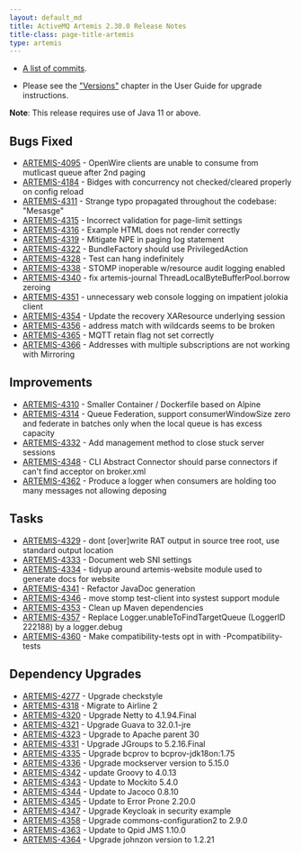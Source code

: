 ```yaml
---
layout: default_md
title: ActiveMQ Artemis 2.30.0 Release Notes
title-class: page-title-artemis
type: artemis
---
```

 - [A list of commits](commit-report-2.30.0).

 - Please see the ["Versions"](https://activemq.apache.org/components/artemis/documentation/latest/versions.html) chapter in the User Guide for upgrade instructions.

**Note**: This release requires use of Java 11 or above.


## Bugs Fixed

* [ARTEMIS-4095](https://issues.apache.org/jira/browse/ARTEMIS-4095) - OpenWire clients are unable to consume from mutlicast queue after 2nd paging
* [ARTEMIS-4184](https://issues.apache.org/jira/browse/ARTEMIS-4184) - Bidges with concurrency not checked/cleared properly on config reload
* [ARTEMIS-4311](https://issues.apache.org/jira/browse/ARTEMIS-4311) - Strange typo propagated throughout the codebase: "Mesasge"
* [ARTEMIS-4315](https://issues.apache.org/jira/browse/ARTEMIS-4315) - Incorrect validation for page-limit settings
* [ARTEMIS-4316](https://issues.apache.org/jira/browse/ARTEMIS-4316) - Example HTML does not render correctly
* [ARTEMIS-4319](https://issues.apache.org/jira/browse/ARTEMIS-4319) - Mitigate NPE in paging log statement
* [ARTEMIS-4322](https://issues.apache.org/jira/browse/ARTEMIS-4322) - BundleFactory should use PrivilegedAction
* [ARTEMIS-4328](https://issues.apache.org/jira/browse/ARTEMIS-4328) - Test can hang indefinitely
* [ARTEMIS-4338](https://issues.apache.org/jira/browse/ARTEMIS-4338) - STOMP inoperable w/resource audit logging enabled
* [ARTEMIS-4340](https://issues.apache.org/jira/browse/ARTEMIS-4340) - fix artemis-journal ThreadLocalByteBufferPool.borrow zeroing
* [ARTEMIS-4351](https://issues.apache.org/jira/browse/ARTEMIS-4351) - unnecessary web console logging on impatient jolokia client
* [ARTEMIS-4354](https://issues.apache.org/jira/browse/ARTEMIS-4354) - Update the recovery XAResource underlying session 
* [ARTEMIS-4356](https://issues.apache.org/jira/browse/ARTEMIS-4356) - address match with wildcards seems to be broken
* [ARTEMIS-4365](https://issues.apache.org/jira/browse/ARTEMIS-4365) - MQTT retain flag not set correctly
* [ARTEMIS-4366](https://issues.apache.org/jira/browse/ARTEMIS-4366) - Addresses with multiple subscriptions are not working with Mirroring

## Improvements

* [ARTEMIS-4310](https://issues.apache.org/jira/browse/ARTEMIS-4310) - Smaller Container / Dockerfile based on Alpine
* [ARTEMIS-4314](https://issues.apache.org/jira/browse/ARTEMIS-4314) - Queue Federation, support consumerWindowSize zero and federate in batches only when the local queue is has excess capacity
* [ARTEMIS-4332](https://issues.apache.org/jira/browse/ARTEMIS-4332) - Add management method to close stuck server sessions
* [ARTEMIS-4348](https://issues.apache.org/jira/browse/ARTEMIS-4348) - CLI Abstract Connector should parse connectors if can't find acceptor on broker.xml
* [ARTEMIS-4362](https://issues.apache.org/jira/browse/ARTEMIS-4362) - Produce a logger when consumers are holding too many messages not allowing deposing

## Tasks

* [ARTEMIS-4329](https://issues.apache.org/jira/browse/ARTEMIS-4329) - dont [over]write RAT output in source tree root, use standard output location
* [ARTEMIS-4333](https://issues.apache.org/jira/browse/ARTEMIS-4333) - Document web SNI settings
* [ARTEMIS-4334](https://issues.apache.org/jira/browse/ARTEMIS-4334) - tidyup around artemis-website module used to generate docs for website
* [ARTEMIS-4341](https://issues.apache.org/jira/browse/ARTEMIS-4341) - Refactor JavaDoc generation
* [ARTEMIS-4346](https://issues.apache.org/jira/browse/ARTEMIS-4346) - move stomp test-client into systest support module
* [ARTEMIS-4353](https://issues.apache.org/jira/browse/ARTEMIS-4353) - Clean up Maven dependencies
* [ARTEMIS-4357](https://issues.apache.org/jira/browse/ARTEMIS-4357) - Replace Logger.unableToFindTargetQueue (LoggerID 222188) by a logger.debug
* [ARTEMIS-4360](https://issues.apache.org/jira/browse/ARTEMIS-4360) - Make compatibility-tests opt in with -Pcompatibility-tests

## Dependency Upgrades

* [ARTEMIS-4277](https://issues.apache.org/jira/browse/ARTEMIS-4277) - Upgrade checkstyle
* [ARTEMIS-4318](https://issues.apache.org/jira/browse/ARTEMIS-4318) - Migrate to Airline 2 
* [ARTEMIS-4320](https://issues.apache.org/jira/browse/ARTEMIS-4320) - Upgrade Netty to 4.1.94.Final
* [ARTEMIS-4321](https://issues.apache.org/jira/browse/ARTEMIS-4321) - Upgrade Guava to 32.0.1-jre
* [ARTEMIS-4323](https://issues.apache.org/jira/browse/ARTEMIS-4323) - Upgrade to Apache parent 30
* [ARTEMIS-4331](https://issues.apache.org/jira/browse/ARTEMIS-4331) - Upgrade JGroups to 5.2.16.Final
* [ARTEMIS-4335](https://issues.apache.org/jira/browse/ARTEMIS-4335) - Upgrade bcprov to bcprov-jdk18on:1.75
* [ARTEMIS-4336](https://issues.apache.org/jira/browse/ARTEMIS-4336) - Upgrade mockserver version to 5.15.0
* [ARTEMIS-4342](https://issues.apache.org/jira/browse/ARTEMIS-4342) - update Groovy to 4.0.13
* [ARTEMIS-4343](https://issues.apache.org/jira/browse/ARTEMIS-4343) - Update to Mockito 5.4.0
* [ARTEMIS-4344](https://issues.apache.org/jira/browse/ARTEMIS-4344) - Update to Jacoco 0.8.10
* [ARTEMIS-4345](https://issues.apache.org/jira/browse/ARTEMIS-4345) - Update to Error Prone 2.20.0
* [ARTEMIS-4347](https://issues.apache.org/jira/browse/ARTEMIS-4347) - Upgrade Keycloak in security example
* [ARTEMIS-4358](https://issues.apache.org/jira/browse/ARTEMIS-4358) - Upgrade commons-configuration2 to 2.9.0
* [ARTEMIS-4363](https://issues.apache.org/jira/browse/ARTEMIS-4363) - Update to Qpid JMS 1.10.0
* [ARTEMIS-4364](https://issues.apache.org/jira/browse/ARTEMIS-4364) - Upgrade johnzon version to 1.2.21